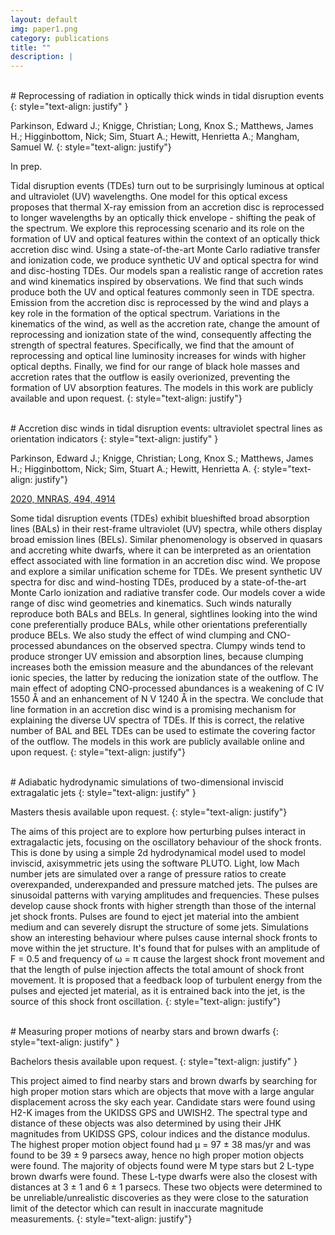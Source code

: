 ```yaml
---
layout: default
img: paper1.png
category: publications 
title: ""
description: |
---
```


<br>
# Reprocessing of radiation in optically thick winds in tidal disruption events
{: style="text-align: justify" }

Parkinson, Edward J.;  Knigge, Christian;  Long, Knox S.;  Matthews, James H.;  Higginbottom, Nick;  Sim, Stuart A.; Hewitt, Henrietta A.; Mangham, Samuel W.
{: style="text-align: justify"}

In prep.

Tidal disruption events (TDEs) turn out to be surprisingly luminous at optical and ultraviolet (UV) wavelengths. One model for this optical excess proposes that thermal X-ray emission from an accretion disc is reprocessed to longer wavelengths by an optically thick envelope - shifting the peak of the spectrum. We explore this reprocessing scenario and its role on the formation of UV and optical features within the context of an optically thick accretion disc wind. Using a state-of-the-art Monte Carlo radiative transfer and ionization code, we produce synthetic UV and optical spectra for wind and disc-hosting TDEs. Our models span a realistic range of accretion rates and wind kinematics inspired by observations. We find that such winds produce both the UV and optical features commonly seen in TDE spectra. Emission from the accretion disc is reprocessed by the wind and plays a key role in the formation of the optical spectrum. Variations in the kinematics of the wind, as well as the accretion rate, change the amount of reprocessing and ionization state of the wind, consequently affecting the strength of spectral features. Specifically, we find that the amount of reprocessing and optical line luminosity increases for winds with higher optical depths. Finally, we find for our range of black hole masses and accretion rates that the outflow is easily overionized, preventing the formation of UV absorption features. The models in this work are publicly available and upon request.
{: style="text-align: justify"}

<br>
# Accretion disc winds in tidal disruption events: ultraviolet spectral lines as orientation indicators
{: style="text-align: justify" }

Parkinson, Edward J.;  Knigge, Christian;  Long, Knox S.;  Matthews, James H.;  Higginbottom, Nick;  Sim, Stuart A.; Hewitt, Henrietta A.
{: style="text-align: justify"}

[2020, MNRAS, 494, 4914](https://ui.adsabs.harvard.edu/abs/2020MNRAS.494.4914P/abstract)

Some tidal disruption events (TDEs) exhibit blueshifted broad absorption lines (BALs) in their rest-frame ultraviolet (UV) spectra, while others display broad emission lines (BELs). Similar phenomenology is observed in quasars and accreting white dwarfs, where it can be interpreted as an orientation effect associated with line formation in an accretion disc wind. We propose and explore a similar unification scheme for TDEs. We present synthetic UV spectra for disc and wind-hosting TDEs, produced by a state-of-the-art Monte Carlo ionization and radiative transfer code. Our models cover a wide range of disc wind geometries and kinematics. Such winds naturally reproduce both BALs and BELs. In general, sightlines looking into the wind cone preferentially produce BALs, while other orientations preferentially produce BELs. We also study the effect of wind clumping and CNO-processed abundances on the observed spectra. Clumpy winds tend to produce stronger UV emission and absorption lines, because clumping increases both the emission measure and the abundances of the relevant ionic species, the latter by reducing the ionization state of the outflow. The main effect of adopting CNO-processed abundances is a weakening of C IV 1550 Å and an enhancement of N V 1240 Å in the spectra. We conclude that line formation in an accretion disc wind is a promising mechanism for explaining the diverse UV spectra of TDEs. If this is correct, the relative number of BAL and BEL TDEs can be used to estimate the covering factor of the outflow. The models in this work are publicly available online and upon request.
{: style="text-align: justify"}

<br>
# Adiabatic hydrodynamic simulations of two-dimensional inviscid extragalatic jets
{: style="text-align: justify" }

Masters thesis available upon request.
{: style="text-align: justify"}

The aims of this project are to explore how perturbing pulses interact in 
extragalactic jets, focusing on the oscillatory behaviour of the shock fronts. 
This is done by using a simple 2d hydrodynamical model used to model inviscid, 
axisymmetric jets using the software PLUTO. Light, low Mach number jets are 
simulated over a range of pressure ratios to create overexpanded, underexpanded 
and pressure matched jets. The pulses are sinusoidal patterns with varying 
amplitudes and frequencies. These pulses develop cause shock fronts with higher
strength than those of the internal jet shock fronts. Pulses are found to eject
jet material into the ambient medium and can severely disrupt the structure of
some jets. Simulations show an interesting behaviour where pulses cause internal
shock fronts to move within the jet structure. It's found that for pulses with 
an amplitude of F = 0.5 and frequency of ω = π cause the largest shock front 
movement and that the length of pulse injection affects the total amount of 
shock front movement. It is proposed that a feedback loop of turbulent energy 
from the pulses and ejected jet material, as it is entrained back into the jet, 
is the source of this shock front oscillation.
{: style="text-align: justify"}

<br>
# Measuring proper motions of nearby stars and brown dwarfs
{: style="text-align: justify" }

Bachelors thesis available upon request.
{: style="text-align: justify" }

This project aimed to find nearby stars and brown dwarfs by searching for high
proper motion stars which are objects that move with a large angular displacement
across the sky each year. Candidate stars were found using H2-K images 
from the UKIDSS GPS and UWISH2. The spectral type and distance of these objects 
was also determined by using their JHK magnitudes from UKIDSS GPS, colour indices 
and the distance modulus. The highest proper motion object found had µ = 97 ± 38 mas/yr 
and was found to be 39 ± 9 parsecs away, hence no  high proper motion objects 
were found. The majority of objects found were M type stars but 2 L-type brown dwarfs 
were found. These L-type dwarfs were also the closest with distances at 3 ± 1 and 
6 ± 1 parsecs. These two objects were determined to be unreliable/unrealistic 
discoveries as they were close to the saturation limit of the detector which can 
result in inaccurate magnitude measurements.
{: style="text-align: justify"}
